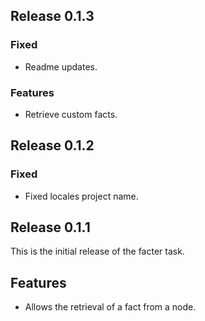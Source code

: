 ## Release 0.1.3

### Fixed
- Readme updates.

### Features
- Retrieve custom facts.

## Release 0.1.2

### Fixed
- Fixed locales project name.

## Release 0.1.1
This is the initial release of the facter task.

## Features
- Allows the retrieval of a fact from a node.
